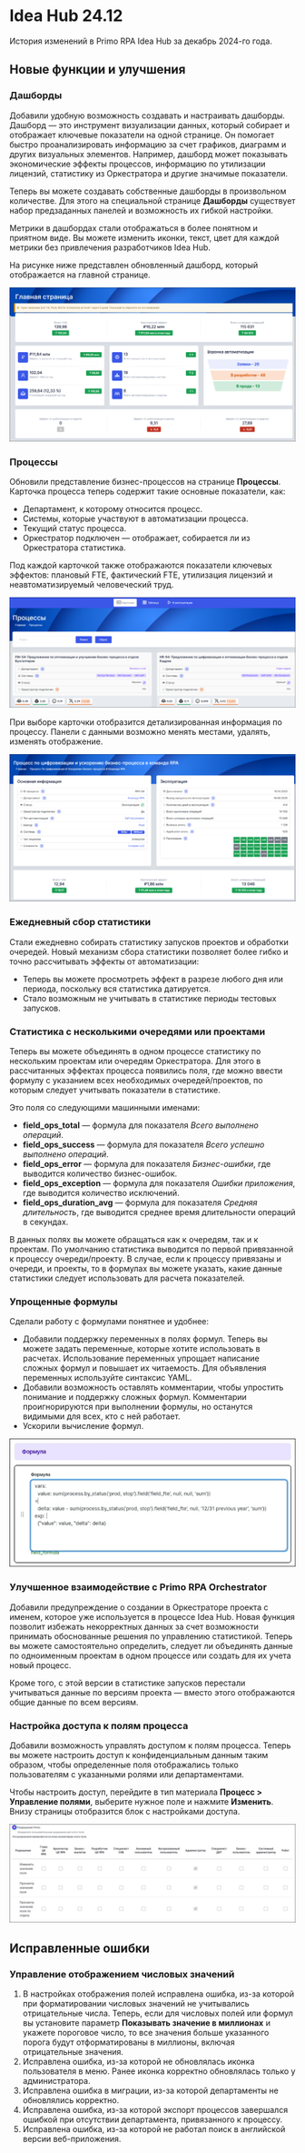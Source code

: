 # Idea Hub 24.12

История изменений в Primo RPA Idea Hub за декабрь 2024-го года.


## Новые функции и улучшения

### Дашборды

Добавили удобную возможность создавать и настраивать дашборды. Дашборд — это инструмент визуализации данных, который собирает и отображает ключевые показатели на одной странице. Он помогает быстро проанализировать информацию за счет графиков, диаграмм и других визуальных элементов. Например, дашборд может показывать экономические эффекты процессов, информацию по утилизации лицензий, статистику из Оркестратора и другие значимые показатели.

Теперь вы можете создавать собственные дашборды в произвольном количестве. Для этого на специальной странице **Дашборды** существует набор предзаданных панелей и возможность их гибкой настройки. 

Метрики в дашбордах стали отображаться в более понятном и приятном виде. Вы можете изменить иконки, текст, цвет для каждой метрики без привлечения разработчиков Idea Hub. 

На рисунке ниже представлен обновленный дашборд, который отображается на главной странице.

![](<../../release-notes/resources/idea-hub/main-dashboard.png>)


### Процессы

Обновили представление бизнес-процессов на странице **Процессы**. Карточка процесса теперь содержит такие основные показатели, как:
- Департамент, к которому относится процесс.
- Системы, которые участвуют в автоматизации процесса.
- Текущий статус процесса.
- Оркестратор подключен — отображает, собирается ли из Оркестратора статистика.

Под каждой карточкой также отображаются показатели ключевых эффектов: плановый FTE, фактический FTE, утилизация лицензий и неавтоматизируемый человеческий труд.

![](<../../release-notes/resources/idea-hub/processes-cards.png>)

При выборе карточки отобразится детализированная информация по процессу. Панели с данными возможно менять местами, удалять, изменять отображение.

![](<../../release-notes/resources/idea-hub/process-card-details.png>)


### Ежедневный сбор статистики

Стали ежедневно собирать статистику запусков проектов и обработки очередей. Новый механизм сбора статистики позволяет более гибко и точно рассчитывать эффекты от автоматизации:
* Теперь вы можете просмотреть эффект в разрезе любого дня или периода, поскольку вся статистика датируется.
* Стало возможным не учитывать в статистике периоды тестовых запусков.


### Статистика с несколькими очередями или проектами

Теперь вы можете объединять в одном процессе статистику по нескольким проектам или очередям Оркестратора. Для этого в рассчитанных эффектах процесса появились поля, где можно ввести формулу с указанием всех необходимых очередей/проектов, по которым следует учитывать показатели в статистике.

Это поля со следующими машинными именами:
* **field_ops_total** — формула для показателя *Всего выполнено операций*.  
* **field_ops_success** — формула для показателя *Всего успешно выполнено операций*.
* **field_ops_error** — формула для показателя *Бизнес-ошибки*, где выводится количество бизнес-ошибок.
* **field_ops_exception** — формула для показателя *Ошибки приложения*, где выводится количество исключений.
* **field_ops_duration_avg** — формула для показателя *Средняя длительность*, где выводится среднее время длительности операций в секундах.

В данных полях вы можете обращаться как к очередям, так и к проектам. По умолчанию статистика выводится по первой привязанной к процессу очереди/проекту. В случае, если к процессу привязаны и очереди, и проекты, то в формулах вы можете указать, какие данные статистики следует использовать для расчета показателей.


### Упрощенные формулы

Сделали работу с формулами понятнее и удобнее:
* Добавили поддержку переменных в полях формул. Теперь вы можете задать переменные, которые хотите использовать в расчетах. Использование переменных упрощает написание сложных формул и повышает их читаемость. Для объявления переменных используйте синтаксис YAML.
* Добавили возможность оставлять комментарии, чтобы упростить понимание и поддержку сложных формул. Комментарии проигнорируются при выполнении формулы, но останутся видимыми для всех, кто с ней работает.
* Ускорили вычисление формул. 

![](<../../release-notes/resources/idea-hub/vars-in-formula.png>)


### Улучшенное взаимодействие с Primo RPA Orchestrator 

Добавили предупреждение о создании в Оркестраторе проекта с именем, которое уже используется в процессе Idea Hub. Новая функция позволит избежать некорректных данных за счет возможности принимать обоснованные решения по управлению статистикой. Теперь вы можете самостоятельно определить, следует ли объединять данные по одноименным проектам в одном процессе или создать для их учета новый процесс.

Кроме того, с этой версии в статистике запусков перестали учитываться данные по версиям проекта — вместо этого отображаются общие данные по всем версиям.



### Настройка доступа к полям процесса

Добавили возможность управлять доступом к полям процесса. Теперь вы можете настроить доступ к конфиденциальным данным таким образом, чтобы определенные поля отображались только пользователям с указанными ролями или департаментами.

Чтобы настроить доступ, перейдите в тип материала **Процесс > Управление полями**, выберите нужное поле и нажмите **Изменить**. Внизу страницы отобразится блок с настройками доступа.

![](<../../release-notes/resources/idea-hub/permissions-fields.png>)



## Исправленные ошибки

### Управление отображением числовых значений

1. В настройках отображения полей исправлена ошибка, из-за которой при форматировании числовых значений не учитывались отрицательные числа. Теперь, если для числовых полей или формул вы установите параметр **Показывать значение в миллионах** и укажете пороговое число, то все значения больше указанного порога будут отформатированы в миллионы, включая отрицательные значения. 
1. Исправлена ошибка, из-за которой не обновлялась иконка пользователя в меню. Ранее иконка корректно обновлялась только у администратора. 
1. Исправлена ошибка в миграции, из-за которой департаменты не обновлялись корректно. 
1. Исправлена ошибка, из-за которой экспорт процессов завершался ошибкой при отсутствии департамента, привязанного к процессу. 
1. Исправлена ошибка, из-за которой не работал поиск в английской версии веб-приложения.



